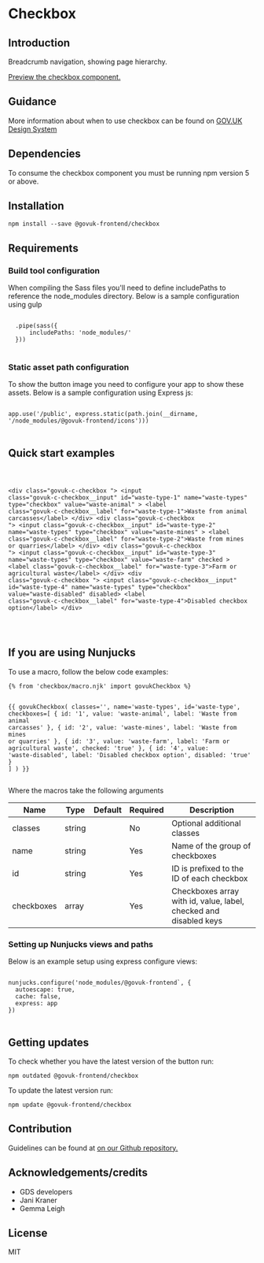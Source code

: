 


<h1 class="govuk-u-heading-36">
Checkbox
</h1>

<h2 class="govuk-u-heading-24">Introduction</h2>
<p class="govuk-u-core-24">
  Breadcrumb navigation, showing page hierarchy.
</p>


<p class="govuk-u-copy-19">
<a href="http://govuk-frontend-review.herokuapp.com/components/checkbox/preview">Preview the checkbox component.
</a>
</p>

<h2 class="govuk-u-heading-24">Guidance</h2>

<p class="govuk-u-copy-19">
  More information about when to use checkbox can be found on <a href="http://www.linktodesignsystem.com/checkbox" title="Link to read guidance on the use of checkbox on Gov.uk Design system website">GOV.UK Design System</a>
</p>

<h2 class="govuk-u-heading-24">Dependencies</h2>

<p class="govuk-u-copy-19">To consume the checkbox component you must be running npm version 5 or above. </p>

<p class="govuk-u-copy-19"></p>

<h2 class="govuk-u-heading-24">Installation</h2>
<pre><code>npm install --save @govuk-frontend/checkbox</code></pre>

<h2 class="govuk-u-heading-24">Requirements</h2>
<h3 class="govuk-u-bold-19">Build tool configuration</h3>
<p class="govuk-u-copy-19">When compiling the Sass files you'll need to define includePaths to reference the node_modules directory. Below is a sample configuration using gulp</p>
<pre>
<code>
  .pipe(sass({
      includePaths: 'node_modules/'
  }))
</code>
</pre>

<h3 class="govuk-u-bold-19">Static asset path configuration</h3>
<p class="govuk-u-copy-19">To show the button image you need to configure your app to show these assets. Below is a sample configuration using Express js:</p>
<pre>
<code>
app.use('/public', express.static(path.join(__dirname, '/node_modules/@govuk-frontend/icons')))
</code>
</pre>

<h2 class="govuk-u-heading-24">Quick start examples</h2>
<p class="govuk-u-copy-19"></p>
<pre>
<code>
  
  &lt;div class=&quot;govuk-c-checkbox &quot;&gt;
    &lt;input class=&quot;govuk-c-checkbox__input&quot; id=&quot;waste-type-1&quot; name=&quot;waste-types&quot; type=&quot;checkbox&quot; value=&quot;waste-animal&quot;   &gt;
    &lt;label class=&quot;govuk-c-checkbox__label&quot; for=&quot;waste-type-1&quot;&gt;Waste from animal carcasses&lt;/label&gt;
  &lt;/div&gt;
  &lt;div class=&quot;govuk-c-checkbox &quot;&gt;
    &lt;input class=&quot;govuk-c-checkbox__input&quot; id=&quot;waste-type-2&quot; name=&quot;waste-types&quot; type=&quot;checkbox&quot; value=&quot;waste-mines&quot;   &gt;
    &lt;label class=&quot;govuk-c-checkbox__label&quot; for=&quot;waste-type-2&quot;&gt;Waste from mines or quarries&lt;/label&gt;
  &lt;/div&gt;
  &lt;div class=&quot;govuk-c-checkbox &quot;&gt;
    &lt;input class=&quot;govuk-c-checkbox__input&quot; id=&quot;waste-type-3&quot; name=&quot;waste-types&quot; type=&quot;checkbox&quot; value=&quot;waste-farm&quot;  checked &gt;
    &lt;label class=&quot;govuk-c-checkbox__label&quot; for=&quot;waste-type-3&quot;&gt;Farm or agricultural waste&lt;/label&gt;
  &lt;/div&gt;
  &lt;div class=&quot;govuk-c-checkbox &quot;&gt;
    &lt;input class=&quot;govuk-c-checkbox__input&quot; id=&quot;waste-type-4&quot; name=&quot;waste-types&quot; type=&quot;checkbox&quot; value=&quot;waste-disabled&quot;   disabled&gt;
    &lt;label class=&quot;govuk-c-checkbox__label&quot; for=&quot;waste-type-4&quot;&gt;Disabled checkbox option&lt;/label&gt;
  &lt;/div&gt;


</code>
</pre>


<h2 class="govuk-u-heading-24">If you are using Nunjucks</h2>
<p class="govuk-u-copy-19">To use a macro, follow the below code examples:</p>
<pre><code>{% from &#39;checkbox/macro.njk&#39; import govukCheckbox %}

{{ govukCheckbox(
  classes=&#39;&#39;,
  name=&#39;waste-types&#39;,
  id=&#39;waste-type&#39;,
  checkboxes=[
   {
      id: &#39;1&#39;,
      value: &#39;waste-animal&#39;,
      label: &#39;Waste from animal carcasses&#39;
    },
    {
      id: &#39;2&#39;,
      value: &#39;waste-mines&#39;,
      label: &#39;Waste from mines or quarries&#39;
    },
    {
      id: &#39;3&#39;,
      value: &#39;waste-farm&#39;,
      label: &#39;Farm or agricultural waste&#39;,
      checked: &#39;true&#39;
    },
    {
      id: &#39;4&#39;,
      value: &#39;waste-disabled&#39;,
      label: &#39;Disabled checkbox option&#39;,
      disabled: &#39;true&#39;
    }
  ]
) }}
</code></pre>

<p class="govuk-u-copy-19">Where the macros take the following arguments</p>

<div>

<!-- TODO: Use the table macro here and pass it component argument data -->

| Name        | Type    | Default | Required | Description
|---          |---      |---      |---       |---
| classes     | string  |         | No       | Optional additional classes
| name        | string  |         | Yes      | Name of the group of checkboxes
| id          | string  |         | Yes      | ID is prefixed to the ID of each checkbox
| checkboxes  | array   |         | Yes      | Checkboxes array with id, value, label, checked and disabled keys

</div>

<h3 class="govuk-u-bold-19">Setting up Nunjucks views and paths</h3>
<p class="govuk-u-copy-19">Below is an example setup using express configure views:</p>
<pre>
<code>
nunjucks.configure('node_modules/@govuk-frontend`, {
  autoescape: true,
  cache: false,
  express: app
})
</code>
</pre>

<h2 class="govuk-u-heading-24">Getting updates</h2>

<p class="govuk-u-copy-19">To check whether you have the latest version of the button run:</p>

<pre><code>npm outdated @govuk-frontend/checkbox</code></pre>

<p class="govuk-u-copy-19">To update the latest version run:</p>

<pre><code>npm update @govuk-frontend/checkbox</code></pre>

<h2 class="govuk-u-heading-24">Contribution</h2>
<p class="govuk-u-copy-19">
  Guidelines can be found at <a href="https://github.com/alphagov/govuk-frontend/blob/master/CONTRIBUTING.md" title="link to contributing guidelines on our github repository">on our Github repository.</a>
</p>

<h2 class="govuk-u-heading-24">Acknowledgements/credits</h2>

<ul class="govuk-c-list ">

  <li>
        GDS developers
  </li>
  <li>
        Jani Kraner
  </li>
  <li>
        Gemma Leigh
  </li>

</ul>


<h2 class="govuk-u-heading-24">License</h2>
<p class="govuk-u-copy-19">MIT</p>
